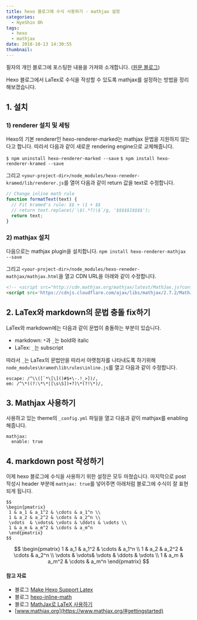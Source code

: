 ```yaml
---
title: hexo 블로그에 수식 사용하기 - mathjax 설정
categories:
  - HyeShin Oh
tags:
  - hexo
  - mathjax
date: 2018-10-13 14:30:55
thumbnail:
---
```


필자의 개인 블로그에 포스팅한 내용을 가져와 소개합니다. ([원문 블로그](https://hyeshinoh.github.io/2018/10/24/hexo_mathjax_00/))


Hexo 블로그에서 LaTex로 수식을 작성할 수 있도록 mathjax를 설정하는 방법을 정리해보겠습니다.


## 1. 설치

### 1) renderer 설치 및 세팅

Hexo의 기본 renderer인 hexo-renderer-marked는 mathjax 문법을 지원하지 않는다고 합니다. 따라서 다음과 같이 새로운 rendering engine으로 교체해줍니다.

`$ npm uninstall hexo-renderer-marked --save`
`$ npm install hexo-renderer-kramed --save`


그리고 `<your-project-dir>/node_modules/hexo-reneder-kramed/lib/renderer.js`를 열어 다음과 같이 return 값을 text로 수정합니다.

```javascript
// Change inline math rule
function formatText(text) {
  // Fit kramed's rule: $$ + \1 + $$
  // return text.replace(/`\$(.*?)\$`/g, '$$$$$1$$$$');
  return text;
}
```
### 2) mathjax 설치

다음으로는 mathjax plugin을 설치합니다.
`npm install hexo-renderer-mathjax --save`

그리고 `<your-project-dir>/node_modules/hexo-reneder-mathjax/mathjax.html`을 열고 CDN URL을 아래와 같이 수정합니다.

```html
<!-- <script src="http://cdn.mathjax.org/mathjax/latest/MathJax.js?config=TeX-AMS-MML_HTMLorMML"></script> -->
<script src='https://cdnjs.cloudflare.com/ajax/libs/mathjax/2.7.2/MathJax.js?config=TeX-MML-AM_CHTML'></script>
```


## 2. LaTex와 markdown의 문법 충돌 fix하기
LaTex와 markdown에는 다음과 같이 문법이 충돌하는 부분이 있습니다. 
- markdown: `*`과 `_`는 bold와 italic
- LaTex: `_`는 subscript

따라서 `_`는 LaTex의 문법만을 따라서 아랫첨자를 나타내도록 하기위해`node_modules\kramed\lib\rules\inline.js`를 열고 다음과 같이 수정합니다.

```
escape: /^\\([`*\[\]()#$+\-.!_>])/,
em: /^\*((?:\*\*|[\s\S])+?)\*(?!\*)/,
```

## 3. Mathjax 사용하기

사용하고 있는 theme의 `_config.yml` 파일을 열고 다음과 같이 mathjax를 enabling 해줍니다.

```
mathjax:
  enable: true
```

## 4. markdown post 작성하기

이제 hexo 블로그에 수식을 사용하기 위한 설정은 모두 마쳤습니다.
마지막으로 post 작성시 header 부분에 `mathjax: true`를 넣어주면 아래처럼 블로그에 수식이 잘 표현되게 됩니다.

```
$$
\begin{pmatrix}
 1 & a_1 & a_1^2 & \cdots & a_1^n \\
 1 & a_2 & a_2^2 & \cdots & a_2^n \\
 \vdots  & \vdots& \vdots & \ddots & \vdots \\
 1 & a_m & a_m^2 & \cdots & a_m^n    
 \end{pmatrix}
$$
```

$$
\begin{pmatrix}
 1 & a_1 & a_1^2 & \cdots & a_1^n \\
 1 & a_2 & a_2^2 & \cdots & a_2^n \\
 \vdots  & \vdots& \vdots & \ddots & \vdots \\
 1 & a_m & a_m^2 & \cdots & a_m^n    
 \end{pmatrix}
$$



#### 참고 자료
- 블로그 [Make Hexo Support Latex](https://www.infiniteft.xyz/2018/03/21/make-hexo-support-latex/)
- 블로그 [hexo-inline-math](https://irongaea.github.io/2018/08/21/hexo-inline-math/)
- 블로그 [MathJax로 LaTeX 사용하기](https://johngrib.github.io/wiki/mathjax-latex/#3-%EB%8F%84%EA%B5%AC)
- [www.mathjax.org](https://www.mathjax.org/#gettingstarted)

